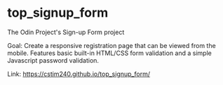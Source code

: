 # top_signup_form
The Odin Project's Sign-up Form project

Goal: Create a responsive registration page that can be viewed from the mobile. Features basic built-in 
HTML/CSS form validation and a simple Javascript password validation.


Link: https://cstim240.github.io/top_signup_form/
